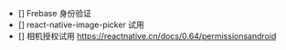 
- [] Frebase 身份验证
- [] react-native-image-picker 试用
- [] 相机授权试用  https://reactnative.cn/docs/0.64/permissionsandroid    
